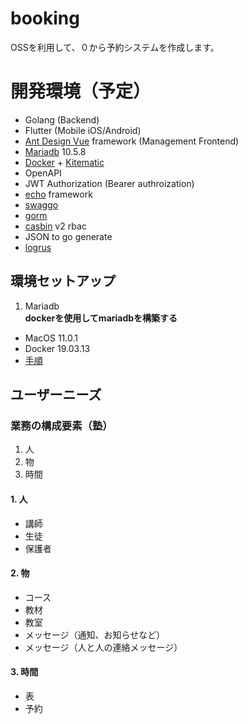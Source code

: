 # booking
OSSを利用して、０から予約システムを作成します。

# 開発環境（予定）
- Golang (Backend)
- Flutter (Mobile iOS/Android)
- [Ant Design Vue](https://antdv.com/docs/vue/introduce/) framework (Management Frontend)
- [Mariadb](https://mariadb.org/) 10.5.8
- [Docker](https://www.docker.com) + [Kitematic](https://kitematic.com/)
- OpenAPI
- JWT Authorization (Bearer authroization)
- [echo](https://github.com/labstack/echo) framework
- [swaggo](https://github.com/swaggo/echo-swagger)
- [gorm](https://github.com/go-gorm/gorm)
- [casbin](https://github.com/casbin/casbin) v2 rbac
- JSON to go generate
- [logrus](https://github.com/sirupsen/logrus)

## 環境セットアップ
1. Mariadb  
**dockerを使用してmariadbを構築する**
- MacOS 11.0.1
- Docker 19.03.13
- [手順](db.md)  

## ユーザーニーズ
### 業務の構成要素（塾）
1. 人
1. 物
1. 時間

#### 1. 人
- 講師
- 生徒
- 保護者

#### 2. 物
- コース
- 教材
- 教室
- メッセージ（通知、お知らせなど）
- メッセージ（人と人の連絡メッセージ）

#### 3. 時間
- 表
- 予約
